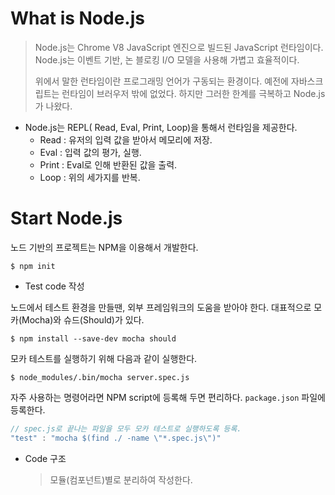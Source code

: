 # What is Node.js

> Node.js는 Chrome V8 JavaScript 엔진으로 빌드된 JavaScript 런타임이다. Node.js는 이벤트 기반, 논 블로킹 I/O 모델을 사용해 가볍고 효율적이다.
>
> 위에서 말한 런타임이란 프로그래밍 언어가 구동되는 환경이다. 예전에 자바스크립트는 런타임이 브러우저 밖에 없었다. 하지만 그러한 한계를 극복하고 Node.js가 나왔다. 



- Node.js는 REPL( Read, Eval, Print, Loop)을 통해서 런타임을 제공한다.
  - Read : 유저의 입력 값을 받아서 메모리에 저장.
  - Eval : 입력 값의 평가, 실행.
  - Print : Eval로 인해 반환된 값을 출력.
  - Loop : 위의 세가지를 반복.





# Start Node.js

노드 기반의 프로젝트는 NPM을 이용해서 개발한다.

```text
$ npm init
```



- Test code 작성

노드에서 테스트 환경을 만들땐, 외부 프레임워크의 도움을 받아야 한다. 대표적으로 모카(Mocha)와 슈드(Should)가 있다.

```text
$ npm install --save-dev mocha should
```

모카 테스트를 실행하기 위해 다음과 같이 실행한다.

```text
$ node_modules/.bin/mocha server.spec.js
```

자주 사용하는 명령어라면 NPM script에 등록해 두면 편리하다. `package.json` 파일에 등록한다.

```javascript
// spec.js로 끝나는 파일을 모두 모카 테스트로 실행하도록 등록.
"test" : "mocha $(find ./ -name \"*.spec.js\")"
```



- Code 구조

  > 모듈(컴포넌트)별로 분리하여 작성한다.


